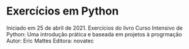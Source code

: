 # Exercícios em Python
 Iniciado em 25 de abril de 2021.
 Exercícios do livro Curso Intensivo de Python: Uma introdução prática e baseada em projetos à progrmação
 Autor: Eric Mattes
 Editora: novatec

